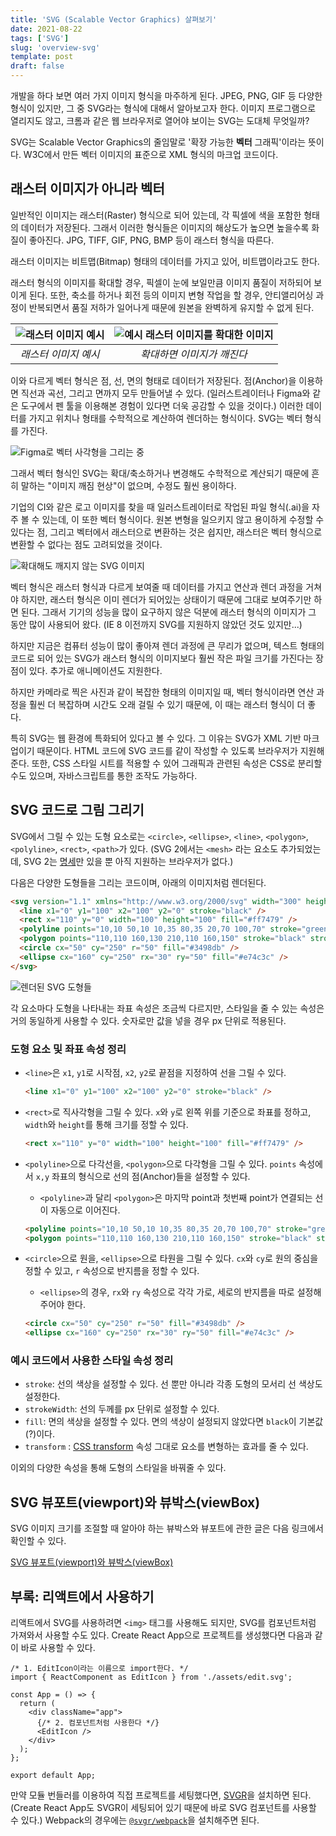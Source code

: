 ```yaml
---
title: 'SVG (Scalable Vector Graphics) 살펴보기'
date: 2021-08-22
tags: ['SVG']
slug: 'overview-svg'
template: post
draft: false
---
```


개발을 하다 보면 여러 가지 이미지 형식을 마주하게 된다. JPEG, PNG, GIF 등 다양한 형식이 있지만, 그 중 SVG라는 형식에 대해서 알아보고자 한다. 이미지 프로그램으로 열리지도 않고, 크롬과 같은 웹 브라우저로 열어야 보이는 SVG는 도대체 무엇일까?

SVG는 Scalable Vector Graphics의 줄임말로 '확장 가능한 **벡터** 그래픽'이라는 뜻이다. W3C에서 만든 벡터 이미지의 표준으로 XML 형식의 마크업 코드이다.

## 래스터 이미지가 아니라 벡터

일반적인 이미지는 래스터(Raster) 형식으로 되어 있는데, 각 픽셀에 색을 포함한 형태의 데이터가 저장된다. 그래서 이러한 형식들은 이미지의 해상도가 높으면 높을수록 화질이 좋아진다. JPG, TIFF, GIF, PNG, BMP 등이 래스터 형식을 따른다.

래스터 이미지는 비트맵(Bitmap) 형태의 데이터를 가지고 있어, 비트맵이라고도 한다.

래스터 형식의 이미지를 확대할 경우, 픽셀이 눈에 보일만큼 이미지 품질이 저하되어 보이게 된다. 또한, 축소를 하거나 회전 등의 이미지 변형 작업을 할 경우, 안티앨리어싱 과정이 반복되면서 품질 저하가 일어나게 때문에 원본을 완벽하게 유지할 수 없게 된다.

![래스터 이미지 예시](./raster_image.png)|![예시 래스터 이미지를 확대한 이미지](./raster_image_zoom.png)
:-------------------------:|:-------------------------:
_래스터 이미지 예시_|_확대하면 이미지가 깨진다_

이와 다르게 벡터 형식은 점, 선, 면의 형태로 데이터가 저장된다. 점(Anchor)을 이용하면 직선과 곡선, 그리고 면까지 모두 만들어낼 수 있다. (일러스트레이터나 Figma와 같은 도구에서 펜 툴을 이용해본 경험이 있다면 더욱 공감할 수 있을 것이다.) 이러한 데이터를 가지고 위치나 형태를 수학적으로 계산하여 렌더하는 형식이다. SVG는 벡터 형식를 가진다.

![Figma로 벡터 사각형을 그리는 중](./drawing_svg.gif)

그래서 벡터 형식인 SVG는 확대/축소하거나 변경해도 수학적으로 계산되기 때문에 흔히 말하는 "이미지 깨짐 현상"이 없으며, 수정도 훨씬 용이하다.

기업의 CI와 같은 로고 이미지를 찾을 때 일러스트레이터로 작업된 파일 형식(.ai)을 자주 볼 수 있는데, 이 또한 벡터 형식이다. 원본 변형을 일으키지 않고 용이하게 수정할 수 있다는 점, 그리고 벡터에서 래스터으로 변환하는 것은 쉽지만, 래스터은 벡터 형식으로 변환할 수 없다는 점도 고려되었을 것이다.

![확대해도 깨지지 않는 SVG 이미지](./zooming_svg.gif)

벡터 형식은 래스터 형식과 다르게 보여줄 때 데이터를 가지고 연산과 렌더 과정을 거쳐야 하지만, 래스터 형식은 이미 렌더가 되어있는 상태이기 때문에 그대로 보여주기만 하면 된다. 그래서 기기의 성능을 많이 요구하지 않은 덕분에 래스터 형식의 이미지가 그 동안 많이 사용되어 왔다. (IE 8 이전까지 SVG를 지원하지 않았던 것도 있지만...)

하지만 지금은 컴퓨터 성능이 많이 좋아져 렌더 과정에 큰 무리가 없으며, 텍스트 형태의 코드로 되어 있는 SVG가 래스터 형식의 이미지보다 훨씬 작은 파일 크기를 가진다는 장점이 있다. 추가로 애니메이션도 지원한다.

하지만 카메라로 찍은 사진과 같이 복잡한 형태의 이미지일 때, 벡터 형식이라면 연산 과정을 훨씬 더 복잡하며 시간도 오래 걸릴 수 있기 때문에, 이 때는 래스터 형식이 더 좋다.

특히 SVG는 웹 환경에 특화되어 있다고 볼 수 있다. 그 이유는 SVG가 XML 기반 마크업이기 때문이다. HTML 코드에 SVG 코드를 같이 작성할 수 있도록 브라우저가 지원해준다. 또한, CSS 스타일 시트를 적용할 수 있어 그래픽과 관련된 속성은 CSS로 분리할 수도 있으며, 자바스크립트를 통한 조작도 가능하다.

## SVG 코드로 그림 그리기

SVG에서 그릴 수 있는 도형 요소로는 `<circle>`, `<ellipse>`, `<line>`,  `<polygon>`, `<polyline>`, `<rect>`, `<path>`가 있다. (SVG 2에서는 `<mesh>` 라는 요소도 추가되었는데, SVG 2는 [명세](https://www.w3.org/TR/SVG2/)만 있을 뿐 아직 지원하는 브라우저가 없다.)

다음은 다양한 도형들을 그리는 코드이며, 아래의 이미지처럼 렌더된다.

```html
<svg version="1.1" xmlns="http://www.w3.org/2000/svg" width="300" height="300">
  <line x1="0" y1="100" x2="100" y2="0" stroke="black" />
  <rect x="110" y="0" width="100" height="100" fill="#ff7479" />
  <polyline points="10,10 50,10 10,35 80,35 20,70 100,70" stroke="green" fill="transparent" transform="translate(0,100)" />
  <polygon points="110,110 160,130 210,110 160,150" stroke="black" strokeWidth="10" fill="lightgray" />
  <circle cx="50" cy="250" r="50" fill="#3498db" />
  <ellipse cx="160" cy="250" rx="30" ry="50" fill="#e74c3c" />
</svg>
```

![렌더된 SVG 도형들](./example_svg_elements.png)

각 요소마다 도형을 나타내는 좌표 속성은 조금씩 다르지만, 스타일을 줄 수 있는 속성은 거의 동일하게 사용할 수 있다. 숫자로만 값을 넣을 경우 px 단위로 적용된다.

### 도형 요소 및 좌표 속성 정리

- `<line>`은 `x1`, `y1`로 시작점, `x2`, `y2`로 끝점을 지정하여 선을 그릴 수 있다.

    ```html
    <line x1="0" y1="100" x2="100" y2="0" stroke="black" />
    ```

- `<rect>`로 직사각형을 그릴 수 있다. `x`와 `y`로 왼쪽 위를 기준으로 좌표를 정하고, `width`와 `height`를 통해 크기를 정할 수 있다.

    ```html
    <rect x="110" y="0" width="100" height="100" fill="#ff7479" />
    ```

- `<polyline>`으로 다각선을, `<polygon>`으로 다각형을 그릴 수 있다. `points` 속성에서 `x,y` 좌표의 형식으로 선의 점(Anchor)들을 설정할 수 있다.
    - `<polyline>`과 달리 `<polygon>`은 마지막 point과 첫번째 point가 연결되는 선이 자동으로 이어진다.

    ```html
    <polyline points="10,10 50,10 10,35 80,35 20,70 100,70" stroke="green" fill="transparent" />
    <polygon points="110,110 160,130 210,110 160,150" stroke="black" strokeWidth="10" fill="lightgray" />
    ```

- `<circle>`으로 원을, `<ellipse>`으로 타원을 그릴 수 있다. `cx`와 `cy`로 원의 중심을 정할 수 있고, `r` 속성으로 반지름을 정할 수 있다.
    - `<ellipse>`의 경우, `rx`와 `ry` 속성으로 각각 가로, 세로의 반지름을 따로 설정해주어야 한다.

    ```html
    <circle cx="50" cy="250" r="50" fill="#3498db" />
    <ellipse cx="160" cy="250" rx="30" ry="50" fill="#e74c3c" />
    ```

### 예시 코드에서 사용한 스타일 속성 정리

- `stroke`: 선의 색상을 설정할 수 있다. 선 뿐만 아니라 각종 도형의 모서리 선 색상도 설정한다.
- `strokeWidth`: 선의 두께를 px 단위로 설정할 수 있다.
- `fill`: 면의 색상을 설정할 수 있다. 면의 색상이 설정되지 않았다면 `black`이 기본값(?)이다.
- `transform` : [CSS transform](https://developer.mozilla.org/ko/docs/Web/CSS/transform) 속성 그대로 요소를 변형하는 효과를 줄 수 있다.

이외의 다양한 속성을 통해 도형의 스타일을 바꿔줄 수 있다.

## SVG 뷰포트(viewport)와 뷰박스(viewBox)

SVG 이미지 크기를 조절할 때 알아야 하는 뷰박스와 뷰포트에 관한 글은 다음 링크에서 확인할 수 있다.

[SVG 뷰포트(viewport)와 뷰박스(viewBox)](/svg-viewport-and-viewbox)


## 부록: 리액트에서 사용하기

리액트에서 SVG를 사용하려면 `<img>` 태그를 사용해도 되지만, SVG를 컴포넌트처럼 가져와서 사용할 수도 있다. Create React App으로 프로젝트를 생성했다면 다음과 같이 바로 사용할 수 있다.

```tsx
/* 1. EditIcon이라는 이름으로 import한다. */
import { ReactComponent as EditIcon } from './assets/edit.svg';

const App = () => {
  return (
    <div className="app">
      {/* 2. 컴포넌트처럼 사용한다 */}
      <EditIcon />
    </div>
  );
};

export default App;
```

만약 모듈 번들러를 이용하여 직접 프로젝트를 세팅했다면, [SVGR](https://react-svgr.com/)을 설치하면 된다. (Create React App도 SVGR이 세팅되어 있기 때문에 바로 SVG 컴포넌트를 사용할 수 있다.) Webpack의 경우에는 [`@svgr/webpack`](https://react-svgr.com/docs/webpack/)을 설치해주면 된다.
